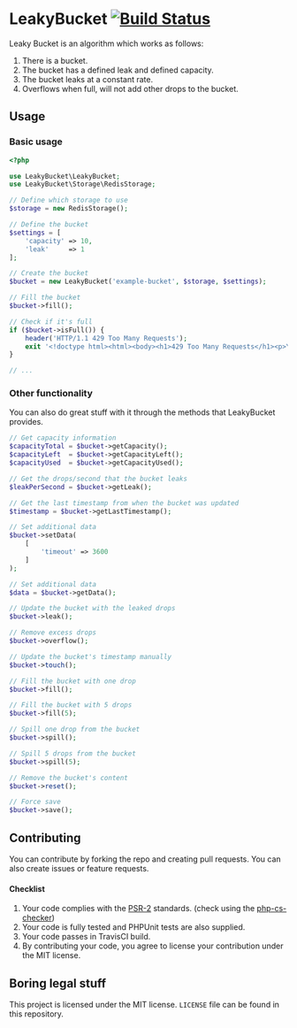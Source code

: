 # LeakyBucket [![Build Status](https://travis-ci.org/jeroenvisser101/LeakyBucket.svg?branch=master)](https://travis-ci.org/jeroenvisser101/LeakyBucket)
Leaky Bucket is an algorithm which works as follows:

1. There is a bucket.
1. The bucket has a defined leak and defined capacity.
1. The bucket leaks at a constant rate.
1. Overflows when full, will not add other drops to the bucket.

## Usage

### Basic usage
``` php
<?php

use LeakyBucket\LeakyBucket;
use LeakyBucket\Storage\RedisStorage;

// Define which storage to use
$storage = new RedisStorage();

// Define the bucket
$settings = [
    'capacity' => 10,
    'leak'     => 1
];

// Create the bucket
$bucket = new LeakyBucket('example-bucket', $storage, $settings);

// Fill the bucket
$bucket->fill();

// Check if it's full
if ($bucket->isFull()) {
    header('HTTP/1.1 429 Too Many Requests');
    exit '<!doctype html><html><body><h1>429 Too Many Requests</h1><p>You seem to be doing a lot of requests. You\'re now cooling down.</p></body></html>';
}

// ...
```

### Other functionality
You can also do great stuff with it through the methods that LeakyBucket provides.

``` php
// Get capacity information
$capacityTotal = $bucket->getCapacity();
$capacityLeft  = $bucket->getCapacityLeft();
$capacityUsed  = $bucket->getCapacityUsed();

// Get the drops/second that the bucket leaks
$leakPerSecond = $bucket->getLeak();

// Get the last timestamp from when the bucket was updated
$timestamp = $bucket->getLastTimestamp();

// Set additional data
$bucket->setData(
    [
        'timeout' => 3600
    ]
);

// Set additional data
$data = $bucket->getData();

// Update the bucket with the leaked drops
$bucket->leak();

// Remove excess drops
$bucket->overflow();

// Update the bucket's timestamp manually
$bucket->touch();

// Fill the bucket with one drop
$bucket->fill();

// Fill the bucket with 5 drops
$bucket->fill(5);

// Spill one drop from the bucket
$bucket->spill();

// Spill 5 drops from the bucket
$bucket->spill(5);

// Remove the bucket's content
$bucket->reset();

// Force save
$bucket->save();
```


## Contributing
You can contribute by forking the repo and creating pull requests. You can also create issues or feature requests.

#### Checklist
1. Your code complies with the [PSR-2](http://www.php-fig.org/psr/psr-2/) standards. (check using the [php-cs-checker](http://cs.sensiolabs.org/))
1. Your code is fully tested and PHPUnit tests are also supplied.
1. Your code passes in TravisCI build.
1. By contributing your code, you agree to license your contribution under the MIT license.

## Boring legal stuff
This project is licensed under the MIT license. `LICENSE` file can be found in this repository.
